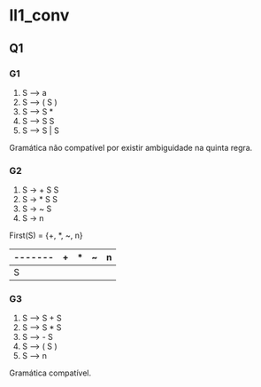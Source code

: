 # ll1_conv
## Q1
### G1
1) S ⟶ a
2) S ⟶ ( S )
3) S ⟶ S *
4) S ⟶ S S 
5) S ⟶ S | S

Gramática não compatível por existir ambiguidade na quinta regra.
### G2 
1) S → + S S
2) S → * S S
3) S → ~ S
4) S → n

First(S) = {+, *, ~, n}

------- | + | * | ~ | n
------- | - | - | - | -
S       |   |   |   |

### G3
1) S ⟶ S + S
2) S ⟶ S * S
3) S ⟶ - S
4) S ⟶ ( S ) 
5) S ⟶ n

Gramática compatível.